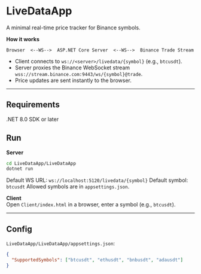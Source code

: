 # LiveDataApp

A minimal real-time price tracker for Binance symbols.

**How it works**
```
Browser  <--WS-->  ASP.NET Core Server  <--WS-->  Binance Trade Stream
```
- Client connects to `ws://<server>/livedata/{symbol}` (e.g., `btcusdt`).
- Server proxies the Binance WebSocket stream `wss://stream.binance.com:9443/ws/{symbol}@trade`.
- Price updates are sent instantly to the browser.

---

## Requirements
.NET 8.0 SDK or later

## Run

**Server**
```bash
cd LiveDataApp/LiveDataApp
dotnet run
```
Default WS URL: `ws://localhost:5120/livedata/{symbol}`
Default symbol: `btcusdt`
Allowed symbols are in `appsettings.json`.

**Client**  
Open `Client/index.html` in a browser, enter a symbol (e.g., `btcusdt`).

---

## Config
`LiveDataApp/LiveDataApp/appsettings.json`:
```json
{
  "SupportedSymbols": ["btcusdt", "ethusdt", "bnbusdt", "adausdt"]
}
```
